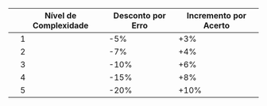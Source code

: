 | | Nível de Complexidade | Desconto por Erro | Incremento por Acerto |
|--|-----------------------|-------------------|-----------------------|
|  | 1                     | -5%               | +3%                   |
|  | 2                     | -7%               | +4%                   |
|  | 3                     | -10%              | +6%                   |
|  | 4                     | -15%              | +8%                   |
|  | 5                     | -20%              | +10%                  |